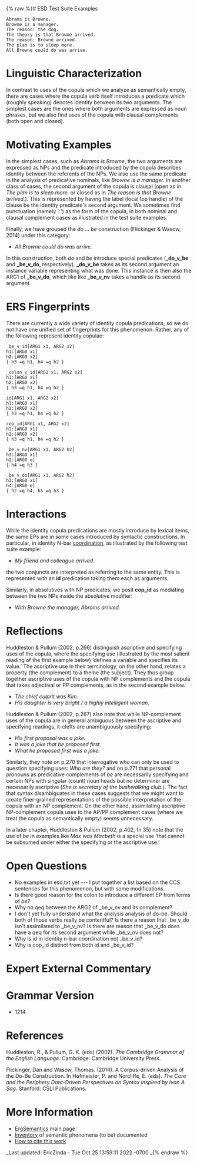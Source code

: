 {% raw %}# ESD Test Suite Examples

    Abrams is Browne.
    Browne is a manager.
    The reason: the dog.
    The theory is that Browne arrived.
    The reason: Browne arrived.
    The plan is to sleep more.
    All Browne could do was arrive.

# Linguistic Characterization

In contrast to uses of the copula which we analyze as semantically
empty, there are cases where the copula verb itself introduces a
predicate which (roughly speaking) denotes identity between its two
arguments. The simplest cases are the ones where both arguments are
expressed as noun phrases, but we also find uses of the copula with
clausal complements (both open and closed).

# Motivating Examples

In the simplest cases, such as *Abrams is Browne*, the two arguments are
expressed as NPs and the predicate introduced by the copula describes
identity between the referents of the NPs. We also use the same
predicate in the analysis of predicative nominals, like *Browne is a
manager.* In another class of cases, the second argument of the copula
is clausal (open as in *The plan is to sleep more.* or closed as in *The
reason is that Browne arrived.*). This is represented by having the
label (local top handle) of the clause be the identity predicate's
second argument. We sometimes find punctuation (namely \`:') as the form
of the copula, in both nominal and clausal complement cases as
illustrated in the test suite examples.

Finally, we have grouped the *do ... be* construction (Flickinger &
Wasow, 2014) under this category:

- *All Browne could do was arrive.*

In this construction, both *do* and *be* introduce special predicates
(**\_do\_v\_be** and **\_be\_v\_do**, respectively). **\_do\_v\_be**
takes as its second argument an instance variable representing what was
done. This instance is then also the ARG1 of **\_be\_v\_do**, which like
like **\_be\_v\_nv** takes a handle as its second argument.

# ERS Fingerprints

There are currently a wide variety of identity copula predications, so
we do not have one unified set of fingerprints for this phenomenon.
Rather, any of the following represent identity copulae:

    _be_v_id[ARG1 x1, ARG2 x2]
    h1:[ARG0 x1]
    h2:[ARG0 x2]
    { h3 =q h1, h4 =q h2 }
    
    _colon_v_id[ARG1 x1, ARG2 x2]
    h1:[ARG0 x1]
    h2:[ARG0 x2]
    { h3 =q h1, h4 =q h2 }
    
    id[ARG1 x1, ARG2 x2]
    h1:[ARG0 x1]
    h2:[ARG0 x2]
    { h3 =q h1, h4 =q h2 }
    
    cop_id[ARG1 x1, ARG2 x2]
    h1:[ARG0 x1]
    h2:[ARG0 x2]
    { h3 =q h1, h4 =q h2 }
    
    _be_v_nv[ARG1 x1, ARG2 h2]
    h3:[ARG0 x1]
    h2:[ARG0 e]
    { h4 =q h3 }
    
    _be_v_do[ARG1 x1, ARG2 h2]
    h3:[ARG0 x1]
    h4:[ARG0 e]
    { h2 =q h4, h5 =q h3 }

# Interactions

While the identity copula predications are mostly introduce by lexical
items, the same EPs are in some cases introduced by syntactic
constructions. In particular, in identity N-bar
[coordination](../ErgSemantics_Coordination), as illustrated by the
following test suite example:

- *My friend and colleague arrived.*

the two conjuncts are interpreted as referring to the same entity. This
is represented with an **id** predication taking them each as arguments.

Similarly, in absolutives with NP predicates, we posit **cop\_id** as
mediating between the two NPs inside the absolutive modifier:

- *With Browne the manager, Abrams arrived.*

# Reflections

Huddleston & Pullum (2002, p.266) distinguish ascriptive and specifying
uses of the copula, where the specifying use (illustrated by the most
salient reading of the first example below) ‘defines a variable and
specifies its value.’ The ascriptive use in their terminology, on the
other hand, relates a property (the complement) to a theme (the
subject). They thus group together ascriptive uses of the copula with NP
complements and the copula that takes adjectival or PP complements, as
in the second example below.

- *The chief culprit was Kim.*
- *His daughter is very bright / a highly intelligent woman.*

Huddleston & Pullum (2002, p.267) also note that while NP-complement
uses of the copula are in general ambiguous between the ascriptive and
specifying readings, it-clefts are unambiguously specifying:

- *His first proposal was a joke.*
- *It was a joke that he proposed first.*
- *What he proposed first was a joke.*

Similarly, they note on p.270 that interrogative *who* can only be used
to question specifying uses: *Who are they?* and on p.271 that personal
pronouns as predicative complements of *be* are necessarily specifying
and certain NPs with singular (count) noun heads but no determiner are
necessarily ascriptive (*She is secretary of the bushwalking club.*).
The fact that syntax disambiguates in these cases suggests that we might
want to create finer-grained representations of the possible
interpretation of the copula with an NP complement. On the other hand,
assimilating ascriptive NP-complement copula uses to the AP/PP
complement cases (where we treat the copula as semantically empty) seems
unnecessary.

In a later chapter, Huddleston & Pullum (2002, p.402, fn 35) note that
the use of *be* in examples like *Max was Macbeth* is a special use
‘that cannot be subsumed under either the specifying or the ascriptive
use.’

# Open Questions

- No examples in esd.txt yet --- I put together a list based on the
CCS sentences for this phenomenon, but with some modifications.
- Is there good reason for the colon to introduce a different EP from
forms of *be*?
- Why no qeq between the ARG2 of \_be\_v\_nv and its complement?
- I don't yet fully understand what the analysis analysis of do-be.
Should both of those verbs really be contentful? Is there a reason
that \_be\_v\_do isn't assimilated to \_be\_v\_nv? Is there are
reason that \_be\_v\_do does have a qeq for its second argument
while \_be\_v\_nv does not?
- Why is id in identity n-bar coordination not \_be\_v\_id?
- Why is cop\_id distinct from both id and \_be\_v\_id?

# Expert External Commentary

# Grammar Version

- 1214

# References

Huddleston, R., & Pullum, G. K. (eds) (2002). *The Cambridge Grammar of
the English Language.* Cambridge: Cambridge University Press.

Flickinger, Dan and Wasow, Thomas. (2014). A Corpus-driven Analysis of
the Do-Be Construction. In Hofmeister, P. and Norcliffe, E. (eds). *The
Core and the Periphery Data-Driven Perspectives on Syntax inspired by
Ivan A. Sag.* Stanford: CSLI Publications.

# More Information

- [ErgSemantics](../ErgSemantics) main page
- [Inventory](../ErgSemantics_Inventory) of semantic phenomena (to be)
documented
- [How to cite this work](../ErgSemantics_HowToCite)

_Last updated: EricZinda - Tue Oct 25 13:59:11 2022 -0700
_{% endraw %}